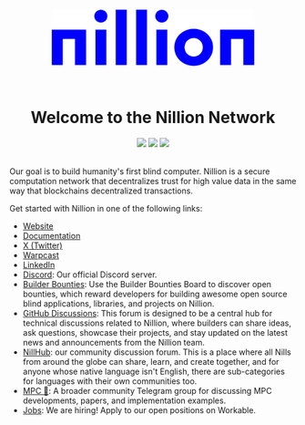 <p align="center">
  <a href="https://www.nillion.com">
    <picture>
    <img alt="nillion logo" src="https://github.com/NillionNetwork/.github/blob/main/assets/nillion.png" width="auto" height="100">
    </picture>
  </a>
</p>

</br>
<h1 align="center">Welcome to the Nillion Network</h1>

<p align="center">
  <a href="https://twitter.com/nillionnetwork"><img src="https://img.shields.io/badge/NillionNetwork-000?color=0021F5&style=plastic&logo=twitter&logoColor=white&label=Twitter"></a>
  <a href="https://discord.com/invite/nillionnetwork"><img src="https://img.shields.io/discord/905926225120338000?color=0021F5&style=plastic&label=Discord&logo=discord&logoColor=white"></a>
  <a href="https://github.com/orgs/NillionNetwork/discussions"><img src="https://img.shields.io/badge/Developer-Technical_Questions-0021F5?color=0021F5&style=plastic&label=Github Discussions&logo=github&logoColor=white"></a>
<br></br> 
</p>

Our goal is to build humanity's first blind computer. Nillion is a secure
computation network that decentralizes trust for high value data in the same way
that blockchains decentralized transactions.

Get started with Nillion in one of the following links:
* <a href="https://nillion.com">Website</a>
* <a href="https://docs.nillion.com">Documentation</a>
* <a href="https://twitter.com/nillionnetwork">X (Twitter)</a>
* <a href="https://warpcast.com/nillion">Warpcast</a>
* <a href="https://www.linkedin.com/company/nillionnetwork/mycompany">LinkedIn</a>
* <a href="https://discord.com/invite/nillionnetwork">Discord</a>: Our official Discord server.
* <a href="https://github.com/NillionNetwork/builder-bounties">Builder Bounties</a>: Use the Builder Bounties Board to discover open bounties, which reward developers for building awesome open source blind applications, libraries, and projects on Nillion.
* <a href="https://github.com/orgs/NillionNetwork/discussions?discussions_q=">GitHub Discussions</a>: This forum is designed to be a central hub for technical discussions related to Nillion, where builders can share ideas, ask questions, showcase their projects, and stay updated on the latest news and announcements from the Nillion team.
* <a href="https://www.nillhub.com/">NillHub</a>: our community discussion forum. This is a place where all Nills from around the globe can share, learn, and create together, and for anyone whose native language isn't English, there are sub-categories for languages with their own communities too.
* <a href="https://t.me/Multipartycomputation">MPC 👀</a>: A broader community Telegram group for discussing MPC developments, papers, and implementation examples.
* <a href="https://apply.workable.com/nillion/">Jobs</a>: We are hiring! Apply to our open positions on Workable.

